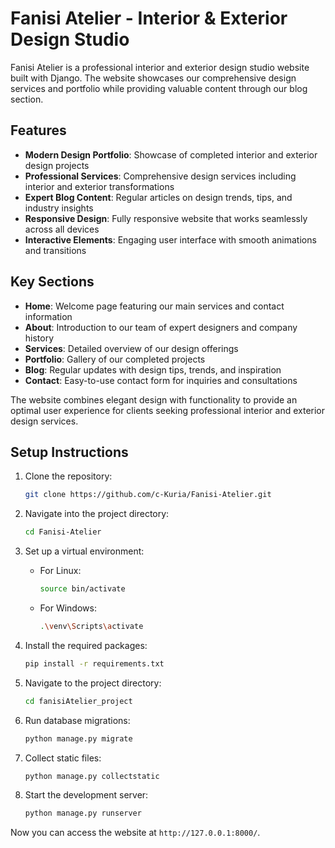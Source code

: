 # Fanisi Atelier - Interior & Exterior Design Studio

Fanisi Atelier is a professional interior and exterior design studio website built with Django. The website showcases our comprehensive design services and portfolio while providing valuable content through our blog section.

## Features

- **Modern Design Portfolio**: Showcase of completed interior and exterior design projects
- **Professional Services**: Comprehensive design services including interior and exterior transformations
- **Expert Blog Content**: Regular articles on design trends, tips, and industry insights
- **Responsive Design**: Fully responsive website that works seamlessly across all devices
- **Interactive Elements**: Engaging user interface with smooth animations and transitions

## Key Sections

- **Home**: Welcome page featuring our main services and contact information
- **About**: Introduction to our team of expert designers and company history
- **Services**: Detailed overview of our design offerings
- **Portfolio**: Gallery of our completed projects
- **Blog**: Regular updates with design tips, trends, and inspiration
- **Contact**: Easy-to-use contact form for inquiries and consultations

The website combines elegant design with functionality to provide an optimal user experience for clients seeking professional interior and exterior design services.

## Setup Instructions

1. Clone the repository:
   ```bash
   git clone https://github.com/c-Kuria/Fanisi-Atelier.git
   ```

2. Navigate into the project directory:
   ```bash
   cd Fanisi-Atelier
   ```

3. Set up a virtual environment:
   - For Linux:
     ```bash
     source bin/activate
     ```
   - For Windows:
     ```bash
     .\venv\Scripts\activate
     ```

4. Install the required packages:
   ```bash
   pip install -r requirements.txt
   ```

5. Navigate to the project directory:
   ```bash
   cd fanisiAtelier_project
   ```

6. Run database migrations:
   ```bash
   python manage.py migrate
   ```

7. Collect static files:
   ```bash
   python manage.py collectstatic
   ```

8. Start the development server:
   ```bash
   python manage.py runserver
   ```

Now you can access the website at `http://127.0.0.1:8000/`.